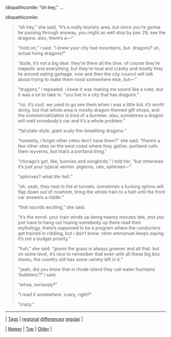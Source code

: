 <!--
title: idiopathicsmile
date: 2020-06-28T15:27:00.085Z
tags: regional, differences, regular
-->


idiopathicsmile: “oh hey,” ...

<p>idiopathicsmile:</p>

<blockquote><p>“oh hey,” she said, “it’s a really touristy area, but since you’re gonna be passing through anyway, you might as well stop by pier 29, see the dragons. also, there’s a—”</p><p>“hold on,” i said. “i knew your city had mountains, but. dragons? uh, actual living dragons?”</p><p>“dude, it’s not a big deal. they’re there all the time. of course they’re majestic and everything, but they’re loud and cranky and mostly they lie around eating garbage. now and then the city council will talk about trying to make them roost somewhere else, but—”</p><p>“dragons,” i repeated. i knew it was making me sound like a rube, but it was a lot to take in. “you live in a city that has <i>dragons</i>.”</p><p>“no, it’s cool, we used to go see them when i was a little kid. it’s worth doing. but that whole area is mostly dragon-themed gift shops, and the commercialization is kind of a bummer. also, sometimes a dragon will melt somebody’s car and it’s a whole problem.”</p><p>“fairytale-style, giant scaly fire-breathing dragons.”</p><p>“honestly, i forget other cities don’t have them?” she said. “there’s a few other sites on the west coast where they gather. portland calls them wyverns, but that’s a portland thing.”</p><p>“chicago’s got, like, bunnies and songbirds,” i told her, “but otherwise it’s just your typical vermin. pigeons, rats, sphinxes—”</p><p>“sphinxes? <i>what the hell.</i>”</p><p>“oh, yeah, they nest in the el tunnels. sometimes a fucking sphinx will flap down out of nowhere, bring the whole train to a halt until the front car answers a riddle.”</p><p>“that sounds exciting,” she said.</p><p>“it’s the worst. your train winds up being twenty minutes late, and you just have to hang out hoping somebody up there read their mythology. there’s supposed to be a program where the conductors get trained in riddling, but i don’t know. rahm emmanuel keeps saying it’s not a budget priority.”</p><p>“huh,” she said. “guess the grass is always greener and all that. but on some level, it’s nice to remember that even with all these big box stores, the country still has some variety left in it.”</p><p>“yeah, did you know that in rhode island they call water fountains ‘bubblers’?” i said.</p><p>“whoa, seriously?”</p><p>“i read it somewhere. crazy, right?”</p><p>“crazy.”</p></blockquote>

<!--BOTTOM-POST-NAVIGATION-->
---

| [Tags](tags.md) | [regional](tag-regional.md) [differences](tag-differences.md) [regular](tag-regular.md) |

| [Newer](123992903394.md) | [Top](index.md) | [Older](124313152559.md) |